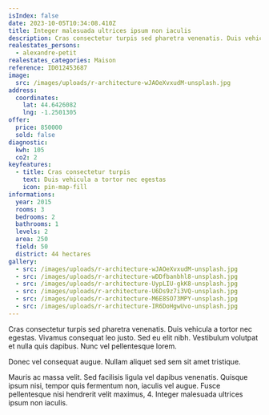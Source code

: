 ```yaml
---
isIndex: false
date: 2023-10-05T10:34:08.410Z
title: Integer malesuada ultrices ipsum non iaculis
description: Cras consectetur turpis sed pharetra venenatis. Duis vehicula a tortor nec egestas.
realestates_persons:
  - alexandre-petit
realestates_categories: Maison
reference: ID012453687
image:
  src: /images/uploads/r-architecture-wJAOeXvxudM-unsplash.jpg
address:
  coordinates:
    lat: 44.6426082
    lng: -1.2501305
offer:
  price: 850000
  sold: false
diagnostic:
  kwh: 105
  co2: 2
keyfeatures:
  - title: Cras consectetur turpis
    text: Duis vehicula a tortor nec egestas
    icon: pin-map-fill
informations:
  year: 2015
  rooms: 3
  bedrooms: 2
  bathrooms: 1
  levels: 2
  area: 250
  field: 50
  district: 44 hectares
gallery:
  - src: /images/uploads/r-architecture-wJAOeXvxudM-unsplash.jpg
  - src: /images/uploads/r-architecture-wDDfbanbhl8-unsplash.jpg
  - src: /images/uploads/r-architecture-UypLIU-gkK8-unsplash.jpg
  - src: /images/uploads/r-architecture-U6Ds9z7i3VQ-unsplash.jpg
  - src: /images/uploads/r-architecture-M6E8SO73MPY-unsplash.jpg
  - src: /images/uploads/r-architecture-IR6DoHgwUvo-unsplash.jpg
---
```

Cras consectetur turpis sed pharetra venenatis. Duis vehicula a tortor nec egestas. Vivamus consequat leo justo. Sed eu elit nibh. Vestibulum volutpat et nulla quis dapibus. Nunc vel pellentesque lorem. 


Donec vel consequat augue. Nullam aliquet sed sem sit amet tristique. 



Mauris ac massa velit. Sed facilisis ligula vel dapibus venenatis. Quisque ipsum nisi, tempor quis fermentum non, iaculis vel augue. Fusce pellentesque nisi hendrerit velit maximus, 4. Integer malesuada ultrices ipsum non iaculis.